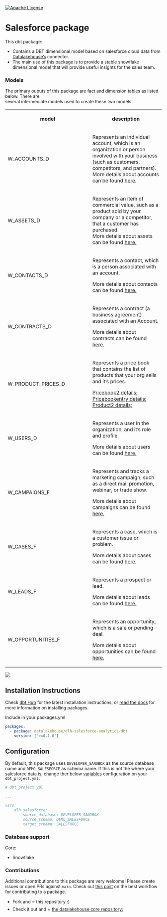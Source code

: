 [![Apache License](https://img.shields.io/badge/License-Apache%202.0-blue.svg)](https://opensource.org/licenses/Apache-2.0) 

# Salesforce package

This dbt package:

*   Contains a DBT dimensional model based on salesforce cloud data from [Datalakehouse’s](https://www.datalakehouse.io/) connector.
*   The main use of this package is to provide a stable snowflake dimensional model that will provide useful insights for the sales team.
    

### Models

The primary ouputs of this package are fact and dimension tables as listed below. There are  
several intermediate models used to create these two models.

<table data-layout="default" data-local-id="257a8484-0c17-4cf3-ba57-18535ab0cdba" class="confluenceTable"><colgroup><col style="width: 380.0px;"><col style="width: 380.0px;"></colgroup><tbody><tr><th class="confluenceTh"><p>model</p></th><th class="confluenceTh"><p>description</p></th></tr><tr><td class="confluenceTd"><p>W_ACCOUNTS_D</p></td><td class="confluenceTd"><p>Represents an individual account, which is an organization or person involved with your business (such as customers, competitors, and partners). More details about accounts can be found <a href="https://developer.salesforce.com/docs/atlas.en-us.object_reference.meta/object_reference/sforce_api_objects_account.htm" class="external-link" rel="nofollow">here.</a></p></td></tr><tr><td class="confluenceTd"><p>W_ASSETS_D</p></td><td class="confluenceTd"><p>Represents an item of commercial value, such as a product sold by your company or a competitor, that a customer has purchased.<br>More details about assets can be found <a href="https://developer.salesforce.com/docs/atlas.en-us.object_reference.meta/object_reference/sforce_api_objects_account.htm" class="external-link" rel="nofollow">here.</a></p></td></tr><tr><td class="confluenceTd"><p>W_CONTACTS_D</p></td><td class="confluenceTd"><p>Represents a contact, which is a person associated with an account.</p><p>More details about contacts can be found <a href="https://developer.salesforce.com/docs/atlas.en-us.object_reference.meta/object_reference/sforce_api_objects_contact.htm" class="external-link" rel="nofollow">here.</a></p></td></tr><tr><td class="confluenceTd"><p>W_CONTRACTS_D</p></td><td class="confluenceTd"><p>Represents a contract (a business agreement) associated with an Account.</p><p>More details about contracts can be found <a href="https://developer.salesforce.com/docs/atlas.en-us.object_reference.meta/object_reference/sforce_api_objects_contract.htm" class="external-link" rel="nofollow">here.</a></p></td></tr><tr><td class="confluenceTd"><p>W_PRODUCT_PRICES_D</p></td><td class="confluenceTd"><p>Represents a price book that contains the list of products that your org sells and it’s prices.</p><p><a href="https://developer.salesforce.com/docs/atlas.en-us.object_reference.meta/object_reference/sforce_api_objects_pricebook2.htm" class="external-link" rel="nofollow">Pricebook2 details;</a><br><a href="https://developer.salesforce.com/docs/atlas.en-us.object_reference.meta/object_reference/sforce_api_objects_pricebookentry.htm" class="external-link" rel="nofollow">Pricebookentry details;</a><br><a href="https://developer.salesforce.com/docs/atlas.en-us.object_reference.meta/object_reference/sforce_api_objects_product2.htm" class="external-link" rel="nofollow">Product2 details;</a></p></td></tr><tr><td class="confluenceTd"><p>W_USERS_D</p></td><td class="confluenceTd"><p>Represents a user in the organization, and it’s role and profile.</p><p>More details about users can be found <a href="https://developer.salesforce.com/docs/atlas.en-us.object_reference.meta/object_reference/sforce_api_objects_user.htm" class="external-link" rel="nofollow">here.</a></p></td></tr><tr><td class="confluenceTd"><p>W_CAMPAIGNS_F</p></td><td class="confluenceTd"><p>Represents and tracks a marketing campaign, such as a direct mail promotion, webinar, or trade show.</p><p>More details about campaigns can be found <a href="https://developer.salesforce.com/docs/atlas.en-us.object_reference.meta/object_reference/sforce_api_objects_campaign.htm" class="external-link" rel="nofollow">here.</a></p></td></tr><tr><td class="confluenceTd"><p>W_CASES_F</p></td><td class="confluenceTd"><p>Represents a case, which is a customer issue or problem.</p><p>More details about cases can be found <a href="https://developer.salesforce.com/docs/atlas.en-us.object_reference.meta/object_reference/sforce_api_objects_case.htm" class="external-link" rel="nofollow">here.</a></p></td></tr><tr><td class="confluenceTd"><p>W_LEADS_F</p></td><td class="confluenceTd"><p>Represents a prospect or lead.</p><p>More details about leads can be found <a href="https://developer.salesforce.com/docs/atlas.en-us.object_reference.meta/object_reference/sforce_api_objects_lead.htm" class="external-link" rel="nofollow">here.</a></p></td></tr><tr><td class="confluenceTd"><p>W_OPPORTUNITIES_F</p></td><td class="confluenceTd"><p>Represents an opportunity, which is a sale or pending deal.</p><p>More details about opportunities can be found <a href="https://developer.salesforce.com/docs/atlas.en-us.object_reference.meta/object_reference/sforce_api_objects_lead.htm" class="external-link" rel="nofollow">here.</a></p></td></tr></tbody></table>

![](attachments/1242169345/1242234892.png)

Installation Instructions
-------------------------

Check [dbt Hub](https://hub.getdbt.com/dbt-labs/snowplow/latest/) for the latest installation instructions, or [read the docs](https://docs.getdbt.com/docs/package-management) for more information on installing packages.

Include in your packages.yml

```yaml
packages:
  - package: datalakehouse/dlh-salesforce-analytics-dbt
    version: [">=0.1.0"]
```

Configuration
-------------

By default, this package uses `DEVELOPER_SANDBOX` as the source database name and `DEMO_SALESFORCE` as schema name. If this is not the where your salesforce data is, change ther below [variables](https://docs.getdbt.com/docs/using-variables) configuration on your `dbt_project.yml:`

```yaml
# dbt_project.yml

...

vars:    
    dlh_salesforce:
        source_database: DEVELOPER_SANDBOX
        source_schema: DEMO_SALESFORCE
        target_schema: SALESFORCE
```

### Database support

Core:

*   Snowflake
    

### Contributions

Additional contributions to this package are very welcome! Please create issues or open PRs against `main`. Check out [this post](https://discourse.getdbt.com/t/contributing-to-a-dbt-package/657) on the best workflow for contributing to a package.


*   Fork and :star: this repository :)
*   Check it out and :star: [the datalakehouse core repository](https://github.com/datalakehouse/datalakehouse-core);